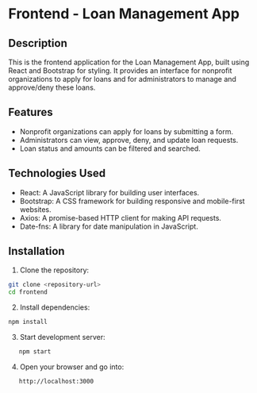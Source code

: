 # Frontend - Loan Management App

## Description

This is the frontend application for the Loan Management App, built using React and Bootstrap for styling. It provides an interface for nonprofit organizations to apply for loans and for administrators to manage and approve/deny these loans.

## Features

- Nonprofit organizations can apply for loans by submitting a form.
- Administrators can view, approve, deny, and update loan requests.
- Loan status and amounts can be filtered and searched.

## Technologies Used

- React: A JavaScript library for building user interfaces.
- Bootstrap: A CSS framework for building responsive and mobile-first websites.
- Axios: A promise-based HTTP client for making API requests.
- Date-fns: A library for date manipulation in JavaScript.

## Installation

1. Clone the repository:

```bash
git clone <repository-url>
cd frontend
```

2. Install dependencies:

```bash
npm install
```

3. Start development server:

```bash
   npm start
```

4. Open your browser and go into:

```bash
   http://localhost:3000
```
